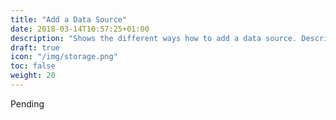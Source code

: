```yaml
---
title: "Add a Data Source"
date: 2018-03-14T10:57:25+01:00
description: "Shows the different ways how to add a data source. Describes the advantages and disadvantages of each approach."
draft: true
icon: "/img/storage.png"
toc: false
weight: 20
---
```

Pending